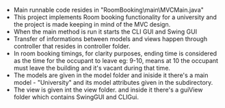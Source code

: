 * Main runnable code resides in "RoomBooking\main\MVCMain.java"
* This project implements Room booking functionality for a university
	and the project is made keeping in mind of the MVC design.
* When the main method is run it starts the CLI GUI and Swing GUI
* Transfer of informations between models and views happen through controller
	that resides in controller folder.
* In room booking timings, for clarity purposes, ending time is considered
	as the time for the occupant  to leave eg: 9-10, means at 10 the occupant 
	must leave the building and it's vacant during that  time.
* The models are given in the model folder and iniside it there's a main
	model - "University" and its model attributes given in the subdirectory.
* The view is given int the view folder. and inside it there's a guiView folder 
	which contains SwingGUI and CLIGui. 
